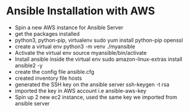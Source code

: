 # Ansible Installation with AWS 

- Spin a new AWS instance for Ansible Server
- get the packages installed 
- python3, python-pip, virtualenv 
	sudo yum install python-pip openssl 
- create a virtual env 
	python3 -m venv ./myansible 
- Activate the virtual env
	source myansible/bin/activate
- Install ansible inside the virtual env
	sudo amazon-linux-extras install ansible2 -y
- create the config file 
	ansible.cfg 
- created inventory file 
	hosts 
- generated the SSH key on the ansible server 
	ssh-keygen -t rsa 
- imported the key in AWS account i.e ansible-aws-key
- Spin up 2 new ec2 instance, used the same key we imported from ansible server 
